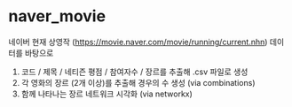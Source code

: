 # naver_movie
네이버 현재 상영작 (https://movie.naver.com/movie/running/current.nhn) 데이터를 바탕으로
1. 코드 / 제목 / 네티즌 평점 / 참여자수 / 장르를 추출해 .csv 파일로 생성
2. 각 영화의 장르 (2개 이상)를 추출해 경우의 수 생성 (via combinations)
3. 함께 나타나는 장르 네트워크 시각화 (via networkx)
